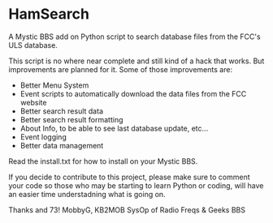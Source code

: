 # HamSearch
A Mystic BBS add on Python script to search database files from the FCC's ULS database. 

This script is no where near complete and still kind of a hack that works. But improvements
are planned for it. Some of those improvements are:

 - Better Menu System
 - Event scripts to automatically download the data files from the FCC website
 - Better search result data
 - Better search result formatting
 - About Info, to be able to see last database update, etc... 
 - Event logging
 - Better data management

Read the install.txt for how to install on your Mystic BBS. 

If you decide to contribute to this project, please make sure to comment your code so those who 
may be starting to learn Python or coding, will have an easier time understadning what is going on. 

Thanks and 73!
MobbyG, KB2MOB
SysOp of Radio Freqs & Geeks BBS
